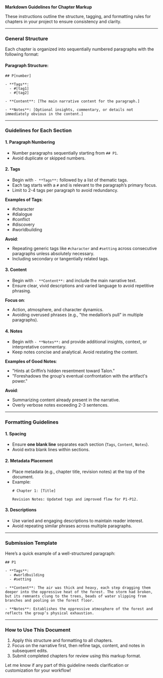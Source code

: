 **Markdown Guidelines for Chapter Markup**

These instructions outline the structure, tagging, and formatting rules for chapters in your project to ensure consistency and clarity.

---

### **General Structure**
Each chapter is organized into sequentially numbered paragraphs with the following format:

#### **Paragraph Structure**:
```
## P[number]

- **Tags**:  
  - #[tag1]  
  - #[tag2]  

- **Content**: [The main narrative content for the paragraph.]

- **Notes**: [Optional insights, commentary, or details not immediately obvious in the content.]
```

---

### **Guidelines for Each Section**

#### **1. Paragraph Numbering**
- Number paragraphs sequentially starting from `## P1`.
- Avoid duplicate or skipped numbers.

#### **2. Tags**
- Begin with `- **Tags**:` followed by a list of thematic tags.
- Each tag starts with a `#` and is relevant to the paragraph’s primary focus.
- Limit to 2-4 tags per paragraph to avoid redundancy.

**Examples of Tags**:
- #character
- #dialogue
- #conflict
- #discovery
- #worldbuilding

**Avoid**:
- Repeating generic tags like `#character` and `#setting` across consecutive paragraphs unless absolutely necessary.
- Including secondary or tangentially related tags.

#### **3. Content**
- Begin with `- **Content**:` and include the main narrative text.
- Ensure clear, vivid descriptions and varied language to avoid repetitive phrasing.

**Focus on**:
- Action, atmosphere, and character dynamics.
- Avoiding overused phrases (e.g., "the medallion’s pull" in multiple paragraphs).

#### **4. Notes**
- Begin with `- **Notes**:` and provide additional insights, context, or interpretative commentary.
- Keep notes concise and analytical. Avoid restating the content.

**Examples of Good Notes**:
- "Hints at Griffin’s hidden resentment toward Talon."
- "Foreshadows the group's eventual confrontation with the artifact's power."

**Avoid**:
- Summarizing content already present in the narrative.
- Overly verbose notes exceeding 2-3 sentences.

---

### **Formatting Guidelines**

#### **1. Spacing**
- Ensure **one blank line** separates each section (`Tags`, `Content`, `Notes`).
- Avoid extra blank lines within sections.

#### **2. Metadata Placement**
- Place metadata (e.g., chapter title, revision notes) at the top of the document.
- Example:
  ```
  # Chapter 1: [Title]

  Revision Notes: Updated tags and improved flow for P1-P12.
  ```

#### **3. Descriptions**
- Use varied and engaging descriptions to maintain reader interest.
- Avoid repeating similar phrases across multiple paragraphs.

---

### **Submission Template**
Here’s a quick example of a well-structured paragraph:

```
## P1

- **Tags**:  
  - #worldbuilding  
  - #setting

- **Content**: The air was thick and heavy, each step dragging them deeper into the oppressive heat of the forest. The storm had broken, but its remnants clung to the trees, beads of water slipping from branches and pooling on the forest floor.

- **Notes**: Establishes the oppressive atmosphere of the forest and reflects the group’s physical exhaustion.
```

---

### **How to Use This Document**
1. Apply this structure and formatting to all chapters.
2. Focus on the narrative first, then refine tags, content, and notes in subsequent edits.
3. Submit completed chapters for review using this markup format.

Let me know if any part of this guideline needs clarification or customization for your workflow!

